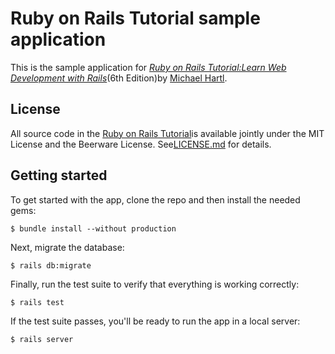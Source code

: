 # Ruby on Rails Tutorial sample application

This is the sample application for
[*Ruby on Rails Tutorial:Learn Web Development with Rails*](https://www.railstutorial.org/)(6th Edition)by [Michael Hartl](https://www.michaelhartl.com/).

## License
All source code in the [Ruby on Rails Tutorial](https://www.railstutorial.org/)is available jointly under the MIT License and the Beerware License. See[LICENSE.md](LICENSE.md) for details.
## Getting started
To get started with the app, clone the repo and then install the needed gems:

```
$ bundle install --without production
```

Next, migrate the database:

```
$ rails db:migrate
```

Finally, run the test suite to verify that everything is working correctly:

```
$ rails test
```

If the test suite passes, you'll be ready to run the app in a local server:
```
$ rails server
```
